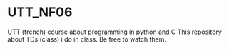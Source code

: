# UTT_NF06
UTT (french) course about programming in python and C
This repository about TDs (class) i do in class.
Be free to watch them.
